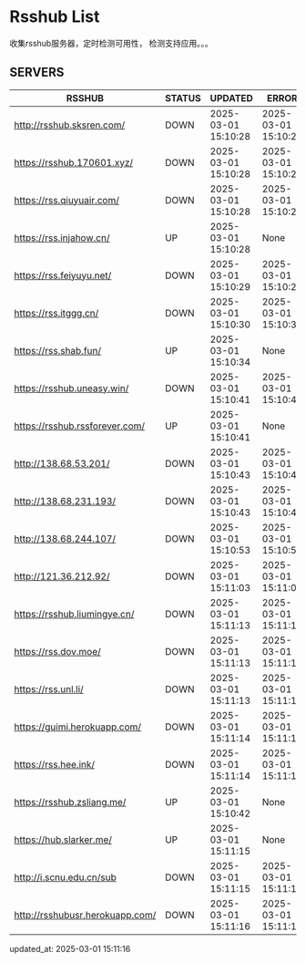 # Rsshub List

收集rsshub服务器，定时检测可用性， 检测支持应用。。。


## SERVERS

|  RSSHUB   | STATUS  | UPDATED  | ERROR  | TWITTER |  
|  ----  | ----  | ----  | ----  | ---- |  
| http://rsshub.sksren.com/ | DOWN | 2025-03-01 15:10:28 | 2025-03-01 15:10:28 |  
| https://rsshub.170601.xyz/ | DOWN | 2025-03-01 15:10:28 | 2025-03-01 15:10:28 |  
| https://rss.qiuyuair.com/ | DOWN | 2025-03-01 15:10:28 | 2025-03-01 15:10:28 |  
| https://rss.injahow.cn/ | UP | 2025-03-01 15:10:28 | None ||  
| https://rss.feiyuyu.net/ | DOWN | 2025-03-01 15:10:29 | 2025-03-01 15:10:29 |  
| https://rss.itggg.cn/ | DOWN | 2025-03-01 15:10:30 | 2025-03-01 15:10:30 |  
| https://rss.shab.fun/ | UP | 2025-03-01 15:10:34 | None ||  
| https://rsshub.uneasy.win/ | DOWN | 2025-03-01 15:10:41 | 2025-03-01 15:10:41 |  
| https://rsshub.rssforever.com/ | UP | 2025-03-01 15:10:41 | None ||  
| http://138.68.53.201/ | DOWN | 2025-03-01 15:10:43 | 2025-03-01 15:10:43 |  
| http://138.68.231.193/ | DOWN | 2025-03-01 15:10:43 | 2025-03-01 15:10:43 |  
| http://138.68.244.107/ | DOWN | 2025-03-01 15:10:53 | 2025-03-01 15:10:53 |  
| http://121.36.212.92/ | DOWN | 2025-03-01 15:11:03 | 2025-03-01 15:11:03 |  
| https://rsshub.liumingye.cn/ | DOWN | 2025-03-01 15:11:13 | 2025-03-01 15:11:13 |  
| https://rss.dov.moe/ | DOWN | 2025-03-01 15:11:13 | 2025-03-01 15:11:13 |  
| https://rss.unl.li/ | DOWN | 2025-03-01 15:11:13 | 2025-03-01 15:11:13 |  
| https://guimi.herokuapp.com/ | DOWN | 2025-03-01 15:11:14 | 2025-03-01 15:11:14 |  
| https://rss.hee.ink/ | DOWN | 2025-03-01 15:11:14 | 2025-03-01 15:11:14 |  
| https://rsshub.zsliang.me/ | UP | 2025-03-01 15:10:42 | None |OK|  
| https://hub.slarker.me/ | UP | 2025-03-01 15:11:15 | None ||  
| http://i.scnu.edu.cn/sub | DOWN | 2025-03-01 15:11:15 | 2025-03-01 15:11:15 |  
| http://rsshubusr.herokuapp.com/ | DOWN | 2025-03-01 15:11:16 | 2025-03-01 15:11:16 |  
  

updated_at: 2025-03-01 15:11:16  

